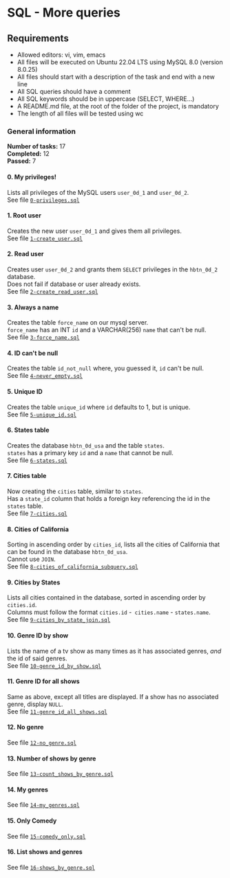 # SQL - More queries

## Requirements
* Allowed editors: vi, vim, emacs
* All files will be executed on Ubuntu 22.04 LTS using MySQL 8.0 (version 8.0.25)
* All files should start with a description of the task and end with a new line
* All SQL queries should have a comment
* All SQL keywords should be in uppercase (SELECT, WHERE…)
* A README.md file, at the root of the folder of the project, is mandatory
* The length of all files will be tested using wc

### General information
__Number of tasks:__ 17<br/>
__Completed:__ 12<br/>
__Passed:__ 7<br/>

#### 0. My privileges!
Lists all privileges of the MySQL users `user_0d_1` and `user_0d_2`.<br/>
See file [`0-privileges.sql`](./0-privileges.sql)
#### 1. Root user
Creates the new user `user_0d_1` and gives them all privileges.<br/>
See file [`1-create_user.sql`](./1-create_user.sql)
#### 2. Read user
Creates user `user_0d_2` and grants them `SELECT` privileges in the `hbtn_0d_2` database.<br/>
Does not fail if database or user already exists.<br/>
See file [`2-create_read_user.sql`](./2-create_read_user.sql)
#### 3. Always a name
Creates the table `force_name` on our mysql server.<br/>
`force_name` has an INT `id` and a VARCHAR(256) `name` that can't be null.<br/>
See file [`3-force_name.sql`](./3-force_name.sql)
#### 4. ID can't be null
Creates the table `id_not_null` where, you guessed it, `id` can't be null.<br/>
See file [`4-never_empty.sql`](./4-never_empty.sql)
#### 5. Unique ID
Creates the table `unique_id` where `id` defaults to 1, but is unique.<br/>
See file [`5-unique_id.sql`](./5-unique_id.sql)
#### 6. States table
Creates the database `hbtn_0d_usa` and the table `states`.<br/>
`states` has a primary key `id` and a `name` that cannot be null.<br/>
See file [`6-states.sql`](./6-states.sql)
#### 7. Cities table
Now creating the `cities` table, similar to `states`.<br/>
Has a `state_id` column that holds a foreign key referencing the id in the `states` table.<br/>
See file [`7-cities.sql`](./7-cities.sql)
#### 8. Cities of California
Sorting in ascending order by `cities_id`, lists all the cities of California that can be found in the database `hbtn_0d_usa`.<br/>
Cannot use `JOIN`.<br/>
See file [`8-cities_of_california_subquery.sql`](./8-cities_of_california_subquery.sql)
#### 9. Cities by States
Lists all cities contained in the database, sorted in ascending order by `cities.id`.<br/>
Columns must follow the format `cities.id` -` cities.name` - `states.name`.<br/>
See file [`9-cities_by_state_join.sql`](./9-cities_by_state_join.sql)
#### 10. Genre ID by show
Lists the name of a tv show as many times as it has associated genres, _and_ the id of said genres.<br/>
See file [`10-genre_id_by_show.sql`](./10-genre_id_by_show.sql)
#### 11. Genre ID for all shows
Same as above, except all titles are displayed. If a show has no associated genre, display `NULL`.<br/>
See file [`11-genre_id_all_shows.sql`](./11-genre_id_all_shows.sql)
#### 12. No genre
See file [`12-no_genre.sql`](./12-no_genre.sql)
#### 13. Number of shows by genre
See file [`13-count_shows_by_genre.sql`](./13-count_shows_by_genre.sql)
#### 14. My genres
See file [`14-my_genres.sql`](./14-my_genres.sql)
#### 15. Only Comedy
See file [`15-comedy_only.sql`](./15-comedy_only.sql)
#### 16. List shows and genres
See file [`16-shows_by_genre.sql`](./16-shows_by_genre.sql)
